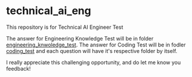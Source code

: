 # technical_ai_eng

This repository is for Technical AI Engineer Test

The answer for Engineering Knowledge Test will be in folder [engineering_knwoledge_test](https://github.com/Deanazor/technical_ai_eng/tree/master/engineering_knowledge_test).
The answer for Coding Test will be in fodler [coding_test](https://github.com/Deanazor/technical_ai_eng/tree/master/coding_test) and each question will have it's respective folder by itself.

I really appreciate this challenging opportunity, and do let me know you feedback!
